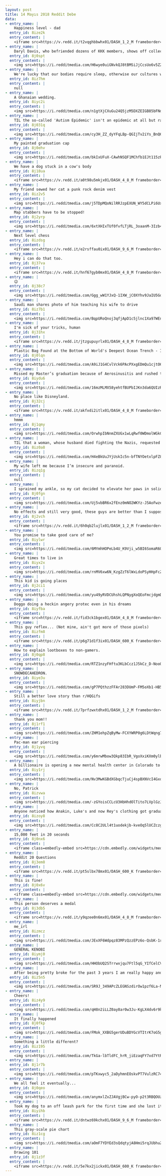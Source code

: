 ```yaml
---
layout: post
title: 14 Mayıs 2018 Reddit Debe
data:
- entry_name: |
    Happiness level - dad
  entry_id: 8ize2k
  entry_content: |
    <iframe src=https://v.redd.it/t2vqghbbwhx01/DASH_1_2_M frameborder=0></iframe>
- entry_name: |
    Daryl Davis, who befriended dozens of KKK members, shows off collection of robes surrendered to him
  entry_id: 8j0spt
  entry_content: |
    <img src=https://i.redditmedia.com/H6wye0uiGNvkQJ8tBMSiJjCcsUo6v5Z2BdkqxpVCxsU.jpg?s=ec51010a8db1dd6085f018319cd52146 frameborder=0>
- entry_name: |
    We're lucky that our bodies require sleep, otherwise our cultures would have us working 16-20 hour days.
  entry_id: 8iz7hm
  entry_content: |
    null
- entry_name: |
    A Ghanaian wedding.
  entry_id: 8iyc2i
  entry_content: |
    <img src=https://i.redditmedia.com/n1gtXjCXuGu24Q5jzM5DXZEIGB85bFNdS8iixvb_6to.jpg?s=d203cf552631b617dbc831adf0ea0be3 frameborder=0>
- entry_name: |
    TIL the so-called 'Autism Epidemic' isn't an epidemic at all but rather an increase in reported incidents due to a growing awareness of autism and changes to the condition’s diagnostic criteria.
  entry_id: 8j031q
  entry_content: |
    <img src=https://i.redditmedia.com/cy3H_ZZ_dyYFqLBp-QGIjTv2iYs_BnQ6PNjp79Z52nM.jpg?s=2868d56af941dfa6dc07c5e6f28fffe3 frameborder=0>
- entry_name: |
    My painted graduation cap
  entry_id: 8j0ehv
  entry_content: |
    <img src=https://i.redditmedia.com/bkIxUFuX-CAwhNSQF1MChfb1EJt115zP42Gd4OArbko.jpg?s=22ff06c5eb7a1fe703c288c815f9b6a7 frameborder=0>
- entry_name: |
    We have a dog stuck in a cow's body
  entry_id: 8j18ua
  entry_content: |
    <iframe src=https://v.redd.it/a0t98u5mkjx01/DASH_4_8_M frameborder=0></iframe>
- entry_name: |
    My friend sewed her cat a punk rock denim vest
  entry_id: 8iz2v5
  entry_content: |
    <img src=https://i.redditmedia.com/j5TDpMQoNilRRJzpEXUN_WY5dCLPi6UxepqIx3WHWTc.jpg?s=f9ecbf7e5e2e7935fdbd0e034b29f5c3 frameborder=0>
- entry_name: |
    Map stabbers have to be stopped!
  entry_id: 8j2yrp
  entry_content: |
    <img src=https://i.redditmedia.com/6xtXHIxTUf0fvfLTjRL_3oaanM-3Izb4sIKXrcbSXyU.jpg?s=da74435f6cc93b6cb67d73ea3a54feba frameborder=0>
- entry_name: |
    Next level chess
  entry_id: 8izdsg
  entry_content: |
    <iframe src=https://v.redd.it/e2rsffau0ix01/DASH_9_6_M frameborder=0></iframe>
- entry_name: |
    Hey i can do that too.
  entry_id: 8j37va
  entry_content: |
    <iframe src=https://v.redd.it/hnf67gyb0mx01/DASH_4_8_M frameborder=0></iframe>
- entry_name: |
    😉
  entry_id: 8j38c7
  entry_content: |
    <img src=https://i.redditmedia.com/Ggg_wW1YJxQ-1IXW_jC0XYhv9JaIU5GoKbkTR1J83rc.jpg?s=e377532e23d5d30ca5e8e69fcb607451 frameborder=0>
- entry_name: |
    Saudi man shares photo of him teaching his wife to drive
  entry_id: 8iz7b1
  entry_content: |
    <img src=https://i.redditmedia.com/BqpURoQnoj3qfjApD1c5jlnc1Xa97WEn7n7YNFJzQbw.jpg?s=49e663866f9d749cd4709862f4c9a4f4 frameborder=0>
- entry_name: |
    I'm sick of your tricks, human
  entry_id: 8j31hx
  entry_content: |
    <iframe src=https://v.redd.it/jtzgupuyrlx01/DASH_4_8_M frameborder=0></iframe>
- entry_name: |
    Plastic Bag Found at the Bottom of World's Deepest Ocean Trench - It is now the deepest known piece of plastic trash, found at a depth of 36,000 feet inside the Mariana Trench.
  entry_id: 8j0lqn
  entry_content: |
    <img src=https://i.redditmedia.com/A9iJ1G4CvlVck6PAcPXxgEDmQu1cjtO6a_-x8m8eHDI.jpg?s=095bb9c506042c4e51995f7f73f1466a frameborder=0>
- entry_name: |
    Missed my Master’s graduation because of Aerosinusitis and rushed to emergency room. Here’s my dad handing me my insurance papers pretending to graduate me.
  entry_id: 8iydu6
  entry_content: |
    <img src=https://i.redditmedia.com/16mzMLMX58yehtfBUPbIJKn3da6QUIzResySF4IMfys.jpg?s=fe086706f1b1937bf8459d58cd5116c1 frameborder=0>
- entry_name: |
    No place like Disneyland.
  entry_id: 8j32cj
  entry_content: |
    <iframe src=https://v.redd.it/akfxdi2itlx01/DASH_4_8_M frameborder=0></iframe>
- entry_name: |
    hmmm
  entry_id: 8j1qmy
  entry_content: |
    <img src=https://i.redditmedia.com/OrwhpIbNnmZXUGx1wLqRwf0WDmolWGkChgpc04-WWOs.jpg?s=19bb728c5e79c8ee82f415b5343e472d frameborder=0>
- entry_name: |
    TIL that a woman, whose husband died fighting the Nazis, requested to be allowed to drive a tank to avenge her husband. She proved herself a skilled tank driver, died from injuries obtained in battle, and was posthumously named Hero of the Soviet Union.
  entry_id: 8iz0a8
  entry_content: |
    <img src=https://i.redditmedia.com/H4eBkUuJYjUskIc5n-bfTNYOetxlpFZ8ecSfXFTzfnU.jpg?s=e4f91131c1b8cd3c39972a7d2c068e1e frameborder=0>
- entry_name: |
    My wife left me because I’m insecure and paranoid.
  entry_id: 8izq1g
  entry_content: |
    null
- entry_name: |
    I sprained my ankle, so my cat decided to elevate her paws in solidarity
  entry_id: 8j0fgn
  entry_content: |
    <img src=https://i.redditmedia.com/Uj5vbBR6x2fEnz0mNO2WKYz-J5AoFwzePAnZTOoZ-Ss.jpg?s=66c2803f5f4d90442992d200c6d4e806 frameborder=0>
- entry_name: |
    No effects and still very good, these guys are better than I supposed.
  entry_id: 8j2vch
  entry_content: |
    <iframe src=https://v.redd.it/6h0qb2lujlx01/DASH_1_2_M frameborder=0></iframe>
- entry_name: |
    You promise to take good care of me?
  entry_id: 8iylwr
  entry_content: |
    <img src=https://i.redditmedia.com/6MYmhHOPeLb4U_K9Vji_w5BI6SomaR6Qo-ybtgnu4Ic.jpg?s=5b6afd9ca44c5e8d486fa9aa4d42fb56 frameborder=0>
- entry_name: |
    Great times to live in
  entry_id: 8iyx2x
  entry_content: |
    <img src=https://i.redditmedia.com/rnMV6xw6N_KzgZzT6lWxLdoPSyHHpFcZ9s7_nt4rgTw.jpg?s=028c70dd5cefdbbed401ecfc5b4343c8 frameborder=0>
- entry_name: |
    This kid is going places
  entry_id: 8j2ci1
  entry_content: |
    <img src=https://i.redditmedia.com/yu49yRVDCUhshLQPNygXoQEoFmcjdgmDXW9Azqz8Uxc.jpg?s=6ceaf461652900126fba09460f141bdd frameborder=0>
- entry_name: |
    Doggo doing a heckin angery protec even in his dreams
  entry_id: 8iyfba
  entry_content: |
    <iframe src=https://v.redd.it/fid3ck1bgex01/DASH_4_8_M frameborder=0></iframe>
- entry_name: |
    This guy reflex... (Not mine, ain't got more of those pixels)
  entry_id: 8izfm8
  entry_content: |
    <iframe src=https://v.redd.it/p6g71d1f3ix01/DASH_600_K frameborder=0></iframe>
- entry_name: |
    How to explain lootboxes to non-gamers.
  entry_id: 8j0qp8
  entry_content: |
    <img src=https://i.redditmedia.com/RTZ1nzyFHftu3KLbCcz1J5kCz_D-NooQ6wIJ4ZSRsPo.jpg?s=09c5b1ae95014f9b62d10af6319d4ca7 frameborder=0>
- entry_name: |
    SNOWDECAHEDRON.
  entry_id: 8iye3u
  entry_content: |
    <img src=https://i.redditmedia.com/gP7PQthzzFFAr283DUmP-FM5oXb1-HB5xNoySfpqNXQ.jpg?s=6126b10a17c559323649fb0973cd113f frameborder=0>
- entry_name: |
    Still a better love story than r/HQGifs
  entry_id: 8iyjbn
  entry_content: |
    <iframe src=https://v.redd.it/7prfzwxtdhx01/DASH_1_2_M frameborder=0></iframe>
- entry_name: |
    thank you mom!!
  entry_id: 8j1rf1
  entry_content: |
    <img src=https://i.redditmedia.com/ZHM1ehpZqByMw-FCXYWRP0g6LDtWqng7_4LOWPQm0qw.jpg?s=f1cc2d2393f1cd28bea4bcf262cb6d5f frameborder=0>
- entry_name: |
    Pac-man ear piercing
  entry_id: 8j1yvq
  entry_content: |
    <img src=https://i.redditmedia.com/y6mrwMbow3Qkp83IbR_VgoXxiKXm0ylbkLfafQBPbTE.jpg?s=541e71521c3bb6ed3cbf6ce16ed0d2ba frameborder=0>
- entry_name: |
    A billionaire is opening a new mental health center in Colorado to treat veterans and their families
  entry_id: 8iy1rj
  entry_content: |
    <img src=https://i.redditmedia.com/Nv3MwKGBdXGbqcTjuCj4spBXNVcI4GxokLNS7KM1Mh4.jpg?s=cc41f62b9e6fcda8f0111dcce4c9bae8 frameborder=0>
- entry_name: |
    No, Patrick
  entry_id: 8izvwa
  entry_content: |
    <img src=https://i.redditmedia.com/-zGYoisCCLcU3HbHhdOlTito7LVplGzJBT-qKWtRP8Q.jpg?s=3ef64f63c9981f6ad1c84fab368990d4 frameborder=0>
- entry_name: |
    Anyone noticed how Anakin, Luke's and now Rey's clothing got gradually darker in each of the trilogies?
  entry_id: 8izoy8
  entry_content: |
    <img src=https://i.redditmedia.com/Cc8C2ULl4t1uodekjb-kveOq5lUCZczgowFX4AEYevc.png?s=94855804df2fb5002d211eb4e1a2d820 frameborder=0>
- entry_name: |
    15,000 feet in 20 seconds
  entry_id: 8j0nx6
  entry_content: |
    <iframe class=embedly-embed src=https://cdn.embedly.com/widgets/media.html?src=https%3A%2F%2Fgfycat.com%2Fifr%2FElaborateEnlightenedIndianrockpython&url=https%3A%2F%2Fgfycat.com%2Felaborateenlightenedindianrockpython&image=https%3A%2F%2Fthumbs.gfycat.com%2FElaborateEnlightenedIndianrockpython-size_restricted.gif&key=522baf40bd3911e08d854040d3dc5c07&type=text%2Fhtml&schema=gfycat width=600 height=338 scrolling=no frameborder=0 allowfullscreen></iframe>
- entry_name: |
    Reddit 20 Questions
  entry_id: 8j3em8
  entry_content: |
    <iframe src=https://v.redd.it/pt5slbx78mx01/DASH_600_K frameborder=0></iframe>
- entry_name: |
    This is fine!
  entry_id: 8j0x6v
  entry_content: |
    <iframe class=embedly-embed src=https://cdn.embedly.com/widgets/media.html?src=https%3A%2F%2Fgfycat.com%2Fifr%2FChiefAdorableLabradorretriever&url=https%3A%2F%2Fgfycat.com%2Fgifs%2Fdetail%2FChiefAdorableLabradorretriever&image=https%3A%2F%2Fthumbs.gfycat.com%2FChiefAdorableLabradorretriever-size_restricted.gif&key=522baf40bd3911e08d854040d3dc5c07&type=text%2Fhtml&schema=gfycat width=600 height=1067 scrolling=no frameborder=0 allowfullscreen></iframe>
- entry_name: |
    This person deserves a medal
  entry_id: 8j3db5
  entry_content: |
    <iframe src=https://v.redd.it/y9qzee0n6mx01/DASH_4_8_M frameborder=0></iframe>
- entry_name: |
    me_irl
  entry_id: 8izmcz
  entry_content: |
    <img src=https://i.redditmedia.com/JExXF6Wdpqz83MPzQzzEPz6o-QsbK-1rluODwtQokBc.png?s=12329825504d531dfc44c2a5d942bdfa frameborder=0>
- entry_name: |
    GENERAL KENOBI
  entry_id: 8iymj0
  entry_content: |
    <img src=https://i.redditmedia.com/HHObUQ2STrrwxjqu7Ftl5qG_YIfCelCV00g4CVDq3pc.jpg?s=b34645c112c995e3d68d11714a96ba42 frameborder=0>
- entry_name: |
    After being pretty broke for the past 3 years I am really happy and proud to have finally filled my fridge with groceries.
  entry_id: 8iz5n5
  entry_content: |
    <img src=https://i.redditmedia.com/SR9J_349APcZLEGNSzdirOw1pzf6La-NVRY_b91jhic.jpg?s=a66721cd15e9183d7165800d32c07583 frameborder=0>
- entry_name: |
    Cheers!
  entry_id: 8iz4y9
  entry_content: |
    <img src=https://i.redditmedia.com/qH8n2iLLZ0ay8ar0w3Ju-KgLX4dv6r9kn_gggtW0nA4.jpg?s=5c6a5ac969fee9321a868069d5b7d657 frameborder=0>
- entry_name: |
    It finally happened
  entry_id: 8j0fkp
  entry_content: |
    <img src=https://i.redditmedia.com/FMok_XXBG5gerUDuBDYGcVTItrK7oG5g2GGROJbBQu8.jpg?s=f8a955c24228dcf56ee61c503a45497a frameborder=0>
- entry_name: |
    Something a little different?
  entry_id: 8iz195
  entry_content: |
    <img src=https://i.redditmedia.com/TkGa-lbTldFC_hrR_jiEzaqFY7xd7YtRia-1wcTOqdI.jpg?s=be00b12b762e651bc493645247ffd906 frameborder=0>
- entry_name: |
  entry_id: 8j1r7b
  entry_content: |
    <img src=https://i.redditmedia.com/pTKxwyc5_2aDyhmnEOskvPT7VulzRC74c84DNUx0mLk.png?s=e9295130ce1d40b631dcdbe739a4ccba frameborder=0>
- entry_name: |
    We all feel it eventually...
  entry_id: 8j0qeo
  entry_content: |
    <img src=https://i.redditmedia.com/anymxlZxZJAVgjBCw-pyO-p2t3RBQOUzJr0tGXmbThI.png?s=967ec69672c3da91eda38df3b7a0d8cf frameborder=0>
- entry_name: |
    Took my dog to an off leash park for the first time and she lost it
  entry_id: 8iyihb
  entry_content: |
    <iframe src=https://v.redd.it/dntwz69kchx01/DASH_9_6_M frameborder=0></iframe>
- entry_name: |
    This gray-scale pie chart
  entry_id: 8iz1cg
  entry_content: |
    <img src=https://i.redditmedia.com/aOmF7YDYEd3sQdqtyjA8Hmi5rqJUbhuZfQUUR1R--CQ.jpg?s=27aedd071302e32ab9838c31b557db1b frameborder=0>
- entry_name: |
    Drawing 101
  entry_id: 8j1z3f
  entry_content: |
    <iframe src=https://v.redd.it/5e7kx2jickx01/DASH_600_K frameborder=0></iframe>
---
```

